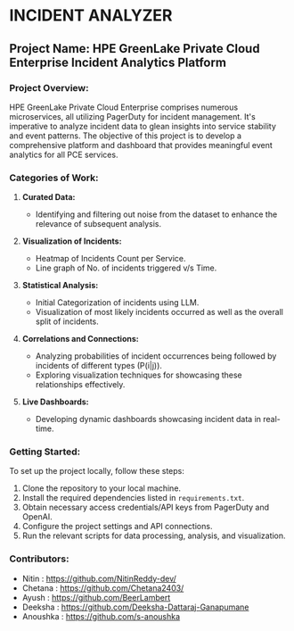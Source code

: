 # INCIDENT ANALYZER 
## Project Name: HPE GreenLake Private Cloud Enterprise Incident Analytics Platform

### Project Overview:
HPE GreenLake Private Cloud Enterprise comprises numerous microservices, all utilizing PagerDuty for incident management. It's imperative to analyze incident data to glean insights into service stability and event patterns. The objective of this project is to develop a comprehensive platform and dashboard that provides meaningful event analytics for all PCE services.

### Categories of Work:
1. **Curated Data:**
   - Identifying and filtering out noise from the dataset to enhance the relevance of subsequent analysis.
     
2. **Visualization of Incidents:**
   - Heatmap of Incidents Count per Service.
   - Line graph of No. of incidents triggered v/s Time.

3. **Statistical Analysis:**
   - Initial Categorization of incidents using LLM.
   - Visualization of most likely incidents occurred as well as the overall split of incidents.
   
4. **Correlations and Connections:**
   - Analyzing probabilities of incident occurrences being followed by incidents of different types (P(i|j)).
   - Exploring visualization techniques for showcasing these relationships effectively.

5. **Live Dashboards:**
   - Developing dynamic dashboards showcasing incident data in real-time.

### Getting Started:
To set up the project locally, follow these steps:
1. Clone the repository to your local machine.
2. Install the required dependencies listed in `requirements.txt`.
3. Obtain necessary access credentials/API keys from PagerDuty and OpenAI.
4. Configure the project settings and API connections.
5. Run the relevant scripts for data processing, analysis, and visualization.

### Contributors:
- Nitin : https://github.com/NitinReddy-dev/
- Chetana : https://github.com/Chetana2403/
- Ayush : https://github.com/BeerLambert
- Deeksha : https://github.com/Deeksha-Dattaraj-Ganapumane
- Anoushka : https://github.com/s-anoushka
